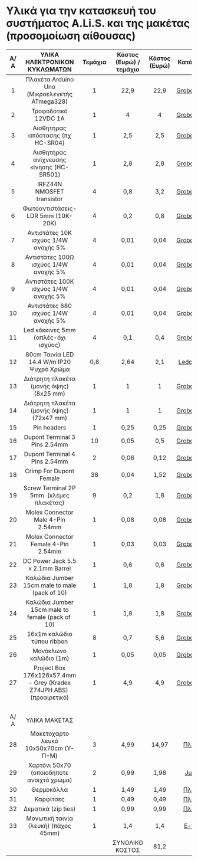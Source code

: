# Υλικά για την κατασκευή του συστήματος A.Li.S. και της μακέτας (προσομοίωση αίθουσας)

Α/Α | ΥΛΙΚΑ ΗΛΕΚΤΡΟΝΙΚΩΝ ΚΥΚΛΩΜΑΤΩΝ | Τεμάχια | Κόστος (Ευρώ) / τεμάχιο | Κόστος (Ευρώ) | Κατάστημα
:--: | :--: | :--: | :--: | :--: | :--:
1 | Πλακέτα Arduino Uno (Μικροελεγκτής ATmega328) | 1 | 22,9 | 22,9 | [Grobotronics](https://grobotronics.com/arduino-uno-rev3.html)
2 | Τροφοδοτικό 12VDC 1A | 1 | 4 | 4 | [Grobotronics](https://grobotronics.com/12v-1a-output-5.5x2.1-psu-1601.html)
3 | Αισθητήρας απόστασης (πχ HC-SR04) | 1 | 2,5 | 2,5 | [Grobotronics](https://grobotronics.com/ultrasonic-sensor-sr04.html)
4 | Αισθητήρας ανίχνευσης κίνησης (HC-SR501) | 1 | 2,8 | 2,8 | [Grobotronics](https://grobotronics.com/pir-sensor-module.html)
5 | IRFZ44N NMOSFET transistor | 4 | 0,8 | 3,2 | [Grobotronics](https://grobotronics.com/mosfet-n-channel-55v-41a-irfz44npbf.html)
6 | Φωτοαντιστάσεις-LDR 5mm (10K-20K) | 4 | 0,2 | 0,8 | [Grobotronics](https://grobotronics.com/photo-resistor-ldr-5mm.html)
7 | Αντιστάτες 10K ισχύος 1/4W ανοχής 5% | 4 | 0,01 | 0,04 | [Grobotronics](https://grobotronics.com/carbon-1-4w-5-10kohm.html)
8 | Αντιστάτες 100Ω ισχύος 1/4W ανοχής 5% | 4 | 0,01 | 0,04 | [Grobotronics](https://grobotronics.com/carbon-1-4w-5-100ohm.html)
9 | Aντιστάτες 100K ισχύος 1/4W ανοχής 5% | 4 | 0,01 | 0,04 | [Grobotronics](https://grobotronics.com/carbon-1-4w-5-100kohm.html)
10 | Αντιστάτες 680 ισχύος 1/4W ανοχής 5% | 4 | 0,01 | 0,04 | [Grobotronics](https://grobotronics.com/carbon-1-4w-5-680ohm.html)
11 | Led κόκκινες 5mm (απλές-όχι ισχύος) | 4 | 0,1 | 0,4 | [Grobotronics](https://grobotronics.com/led-diffused-5mm-elrd.html)
12 | 80cm Ταινία LED 14.4 W/m IP20 Ψυχρό Χρώμα | 0,8 | 2,64 | 2,1 | [Ledcosmos](http://ledcosmos.gr/led-tainia-14.4w-ip20-psixro-xrwma-6000k-smd.html)
13 | Διάτρητη πλακέτα (μονής όψης) (8x25 mm) | 1 | 1 | 1 | [Grobotronics](https://grobotronics.com/72x47mm.html)
14 | Διάτρητη πλακέτα (μονής όψης) (72x47 mm) | 1 | 1 | 1 | [Grobotronics](https://grobotronics.com/72x47mm.html)
15 | Pin headers | 1 | 0,25 | 0,25 | [Grobotronics](https://grobotronics.com/pin-header-1x40-male-right-angle.html)
16 | Dupont Terminal 3 Pins 2.54mm | 10 | 0,05 | 0,5 | [Grobotronics](https://grobotronics.com/terminal-female-3-pins-2.54mm-dupont.html)
17 | Dupont Terminal 4 Pins 2.54mm | 2 | 0,06 | 0,12 | [Grobotronics](https://grobotronics.com/terminal-female-4-pins-2.54mm-dupont.html)
18 | Crimp For Dupont Female | 38 | 0,04 | 1,52 | [Grobotronics](https://grobotronics.com/crimp-for-dupont-female.html)
19 | Screw Terminal 2P 5mm  (κλέμες πλακέτας) | 9 | 0,2 | 1,8 |[Grobotronics]( https://grobotronics.com/screw-terminal-2p-5mm.html)
20 | Molex Connector Male 4-Pin   2.54mm | 1 | 0,08 | 0,08 |[Grobotronics](https://grobotronics.com/molex-connector-male-4-pin-2.54mm.html)
21 | Molex Connector Female 4-Pin   2.54mm | 1 | 0,03 | 0,03 | [Grobotronics](https://grobotronics.com/molex-connector-female-4-pin-2.54mm.html)
22 | DC Power Jack 5.5 x 2.1mm Barrel | 1 | 0,6 | 0,6 | [Grobotronics](https://grobotronics.com/dc-power-jack-5.5-x-2.1mm-barrel.html)
23 | Καλώδια Jumber 15cm male to male (pack of 10) | 1 | 1,8 | 1,8 | [Grobotronics](https://grobotronics.com/jumper-wires-15cm-male-to-male-pack-of-10.html)
24 | Καλώδια Jumber 15cm male to female (pack of  10) | 1 | 1,8 | 1,8 | [Grobotronics](https://grobotronics.com/jumper-wires-15cm-female-to-male-pack-of-10.html)
25 | 16x1m καλώδιο τύπου ribbon | 8 | 0,7 | 5,6 | [Grobotronics](https://grobotronics.com/ribbon-cable-28awg-0.081mm2-16-wirevv.html)
26 | Μονόκλωνο καλώδιο (1m) | 1 | 0,05 | 0,05 | [Grobotronics](https://grobotronics.com/single-core-wire-wrapping-wire-green-1000ft-305m.html)
27 | Project Box 176x126x57.4mm -   Grey (Kradex Z74JPH ABS)  (προαιρετικό) | 1 | 4,9 | 4,9 | [Grobotronics](https://grobotronics.com/176x126x57.4mm-grey-kradex-z74jph-abs.html)
  |   |   |   |   |  
Α/Α | ΥΛΙΚΑ ΜΑΚΕΤΑΣ |   |   |   |  
28 | Μακετοχαρτο λευκό 10x50x70cm (Y-Π-Μ) | 3 | 4,99 | 14,97 | [Πλαίσιο](https://www.plaisio.gr/zografiki-diy/maketa/xartonia/Neofoam-Paper-Board-50x70cm-10mm-10MM-50X70.htm)
29 | Χαρτόνι 50x70 (οποιοδήποτε ανοιχτό χρώμα) | 2 | 0,99 | 1,98 | [Jumbo](https://www.e-jumbo.gr/scholika/cheirotechnia/chartonia-cheirotechnias/chartonia-typou-canson/chartoni-typou-canson-portokali-50x70_68951)
30 | Θερμοκόλλα | 1 | 1,49 | 1,49 | [Πλαίσιο](https://www.plaisio.gr/zografiki-diy/kataskeves-diy/thermokolisi/@Work-Ravdoi-Silikonis-11mmx20cm-6tem-AW10956.htm)
31 | Καρφίτσες | 1 | 0,49 | 0,49 | [Πλαίσιο](https://www.plaisio.gr/xartopoleio/promitheies-grafeiou/pinezes-karfitses/@Work-Steel-Pins-AW10872.htm)
32 | Δεματικά (zip ties) | 1 | 0,99 | 0,99 | [Πλαίσιο](https://www.plaisio.gr/desktop-laptop/periferiaka/cables-kalodia/Sentio-Cable-Ties-3-Dimensions-D12-75.htm)
33 | Μονωτική ταινία (λευκή) (πάχος 45mm) | 1 | 1,4 | 1,4 | [E-tools](https://www.etools.gr/index.php?route=product/product&path=9_135&product_id=3147)
 |  |  | ΣΥΝΟΛΙΚΟ ΚΟΣΤΟΣ | 81,2 |  


